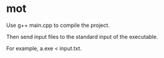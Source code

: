 # mot

Use g++ main.cpp to compile the project.

Then send input files to the standard input of the executable.

For example,
a.exe < input.txt.